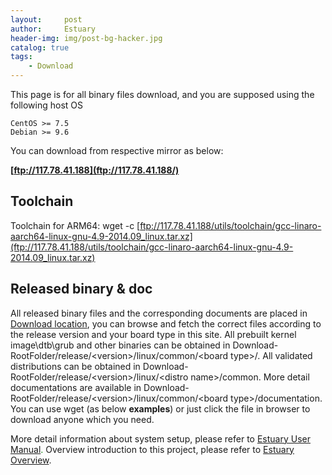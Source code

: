 ```yaml
---
layout:     post
author:     Estuary
header-img: img/post-bg-hacker.jpg
catalog: true
tags:
    - Download
---
```


This page is for all binary files download, and you are supposed using the following host OS
```
CentOS >= 7.5
Debian >= 9.6
```
You can download from respective mirror as below:

 **<span id="im-content_1471420632351" class="im-content">[ftp://117.78.41.188](ftp://117.78.41.188/)</span>**

## **Toolchain**

Toolchain for ARM64: wget -c [ftp://117.78.41.188/utils/toolchain/gcc-linaro-aarch64-linux-gnu-4.9-2014.09_linux.tar.xz](ftp://117.78.41.188/utils/toolchain/gcc-linaro-aarch64-linux-gnu-4.9-2014.09_linux.tar.xz)

## **Released binary &amp; doc**

All released binary files and the corresponding documents are placed in [Download location](ftp://117.78.41.188/), you can browse and fetch the correct files according to the release version and your board type in this site. All prebuilt kernel image\dtb\grub and other binaries can be obtained in  Download-RootFolder/release/&lt;version&gt;/linux/common/&lt;board type&gt;/. All validated distributions can be obtained in Download-RootFolder/release/&lt;version&gt;/linux/&lt;distro name&gt;/common. More detail documentations are available in Download-RootFolder/release/&lt;version&gt;/linux/common/&lt;board type&gt;/documentation. You can use wget (as below **examples**) or just click the file in browser to download anyone which you need.

More detail information about system setup, please refer to <span style="color: #008000;">[Estuary User Manual](https://open-estuary.github.io/2015/08/24/estuary-user-manual/).</span>
Overview introduction to this project, please refer to <span style="color: #008000;">[Estuary Overview](https://open-estuary.github.io/2017/12/12/estuary-overview/)</span>.
